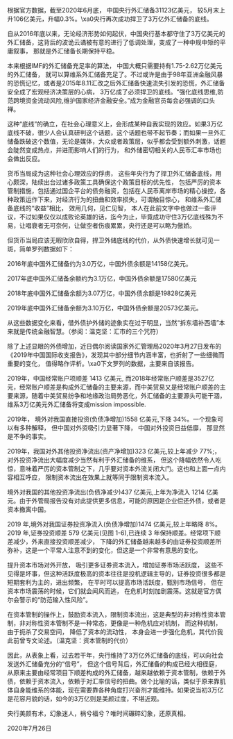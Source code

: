 根据官方数据，截至2020年6月底， 中国央行外汇储备31123亿美元， 较5月末上升106亿美元，升幅0.3%。\xa0央行再次成功捍卫了3万亿外汇储备的底线。

自从2016年底以来，无论经济形势如何起伏，中国央行基本都守住了3万亿美元的外汇储备，这背后的波诡云谲被有意的进行了低调处理，变成了一种中规中矩的平庸叙事， 那就是外汇储备长期保持平稳。

本来根据IMF的外汇储备充足率的算法， 中国大概只需要持有1.75-2.62万亿美元的外汇储备， 就可以算维系外汇储备充足了。不过或许是由于98年亚洲金融风暴的恐慌记忆，或者是2015年8.11汇改之后外汇储备快速流失引发的恐慌，外汇储备安全成了宏观经济决策层的心病， 3万亿成了必须捍卫的底线。“强化底线思维,防范跨境资金流动风险,维护国家经济金融安全。”成为金融官员每会必强调的口头禅。

这种“底线”的确立，在社会心理意义上，会形成某种自我实现的效应。如果3万亿底线不破，很少人会认真研判这个话题，这个话题也带不起节奏；而如果一旦外汇储备跌破这个数值，无论是媒体，大众或者政策层，似乎都会受到额外刺激，话题会陡然变成热点，并进而影响人们的行为， 和外储密切相关的人民币汇率市场也会做出反应。

货币当局成为这种社会心理效应的俘虏， 这些年央行为了捍卫外汇储备底线，用心颇深，陆续出台过诸多政策工具确保这个政策目标的优先性， 包括严厉的资本管制措施，包括通过国企平台的债务融资，包括在人民币离岸市场的精心操控，各种政策运作下来，对经济行为的扭曲和效率损失，可谓触目惊心， 和维系外汇储备底线的“收益”相比， 效用几何，见仁见智， 本人在此前文字中也做过一些评议，不过如果仅仅以成败论英雄的话，迄今为止，毕竟成功守住3万亿底线殊为不易，让唱衰者无可奈何，让做空者伤痕累累，央行还是可以略为傲娇。

但货币当局应该无暇欣欣自得，捍卫外储底线的代价，从外债快速增长就可见一斑，简单罗列数据如下：

2016年底中国外汇储备约为3.0万亿，中国外债余额是14158亿美元。

2017年底中国外汇储备余额约为3.1万亿，中国外债余额是17580亿美元

2018年底中国外汇储备余额为3.07万亿，中国外债余额是19828亿美元

2019年底中国外汇储备余额为3.10万亿，中国外债余额是20573亿美元。

从这些数据变化来看，借外债护外储的迹象实在过于明显，当然“拆东墙补西墙”本来就是传统金融智慧。（参阅：温克坚：汇市的三个咒符）

除了上述显眼的外债增加，近日偶尔阅读国家外汇管理局2020年3月27日发布的《2019年中国国际收支报告》，发现其中部分细节内涵丰富，也折射了一些细微而重要的变化， 值得略作评析。\xa0下文罗列的数据，主要来自该报告。

2019年，中国经常账户项顺差 1413 亿美元, 而2018年经常账户顺差是3527亿元，经常账户顺差是构成外汇储备的主要来源，而中美贸易又是经常账户顺差的主要来源，随着中美贸易纷争和地缘政治局势恶化，外汇储备的主要源头可能干涸， 维系3万亿美元外汇储备将变成mission impossible.

2019年， 境外对我国直接投资(负债净增加)1558 亿美元,下降 34%。一个现象可以有多种解释， 但中国对外资吸引力显著下降， 中国对外投资日益低靡， 那显然是不争的事实。

2019年，我国对外其他投资净流出(资产净增加)323 亿美元,较上年减少 77%;， 对外投资净流出大幅度减少当然有利于外汇储备的维系， 但这个降幅依然令人吃惊，意味着严厉的资本管制之下，几乎要对资本外流关闭大门。这也和上面一点内容相互呼应， 限制资本流出在效果上就等同于限制资本流入。

境外对我国的其他投资净流出(负债净减少)437 亿美元,上年为净流入 1214 亿美元。由于外管局报告没有对此提供更多信息，可能的原因是企业偿还外债，或者是资本撤离中国。

2019 年,境外对我国证券投资净流入(负债净增加)1474 亿美元,较上年略降 8%。2019 年,证券投资顺差 579 亿美元(见图 1-6),已连续 3 年保持顺差。经常项下顺差减少，外来直接投资顺差减少， 下降的外汇储备越来越多的由证券投资顺差所弥补，这是一个平常人注意不到的变化，但这是一个非常有意思的变化。

提升资本市场对外开放， 吸引更多证券资本流入，增加证券市场活跃度， 这些不见得是坏事，但这种活跃度极高的资本往往是投机逻辑主导的，证券投资很多都是短期套利为主的，进出频繁， 在平时可以提高市场活跃度，甄别市场信号， 但在资本市场震荡的时候，它们就会闻风而逃， 在危机时刻加剧震荡。这就是官方偶尔会警示的“防范输入性风险”。

在资本管制的操作上，鼓励资本流入，限制资本流出，这是典型的非对称性资本管制，非对称性资本管制不是一种常态，更像是一种危机应对机制， 而这种机制，由于扼杀了交易空间， 降低了资本的流动性， 本身会进一步强化危机，其代价我此前曾专文论述。（温克坚：资本管制的代价）

因此，从表象上看，过去若干年，央行维持了3万亿外汇储备的底线，可以向社会发送外汇储备充分的“信号”， 但这个信号背后，外汇储备的构成已经大相径庭，从原来主要由经常项目下顺差构成的外汇储备，越来越依赖于资本管制，依赖于外债，依赖于资本流入，依赖于对汇率信号的扭曲。做个比喻的话，类似于原来靠肌体自身能维系的体能，现在需要靠各种角度打兴奋剂才能维持。如果说当初3万亿是花容月貌的话，如今的3万亿则是美颜过度，不堪近观。

央行美颜有术，幻象迷人，祸兮福兮？唯时间碾碎幻象，还原真相。

2020年7月26日


